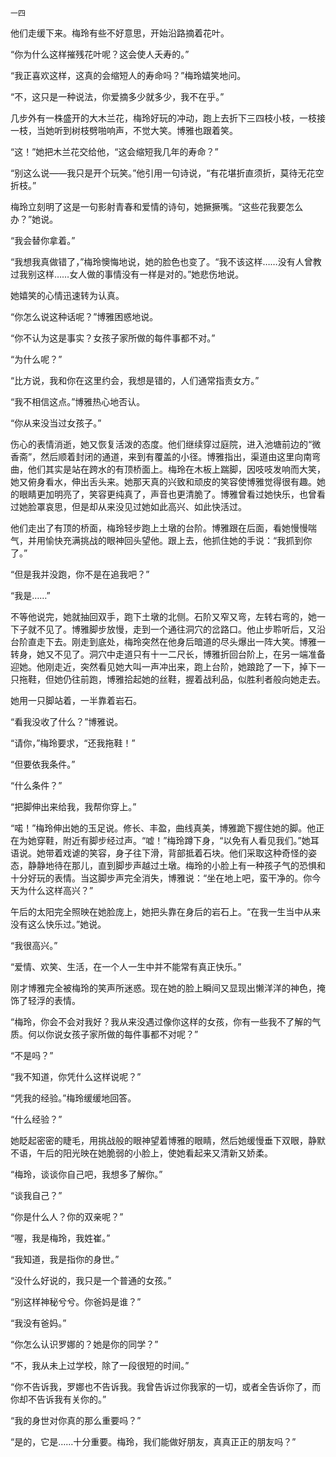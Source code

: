     一四 

   他们走缓下来。梅玲有些不好意思，开始沿路摘着花叶。

   “你为什么这样摧残花叶呢？这会使人夭寿的。”

   “我正喜欢这样，这真的会缩短人的寿命吗？”梅玲嬉笑地问。

   “不，这只是一种说法，你爱摘多少就多少，我不在乎。”

   几步外有一株盛开的大木兰花，梅玲好玩的冲动，跑上去折下三四枝小枝，一枝接一枝，当她听到树枝劈啪响声，不觉大笑。博雅也跟着笑。

   “这！”她把木兰花交给他，“这会缩短我几年的寿命？”

   “别这么说——我只是开个玩笑。”他引用一句诗说，“有花堪折直须折，莫待无花空折枝。”

   梅玲立刻明了这是一句影射青春和爱情的诗句，她撅撅嘴。“这些花我要怎么办？”她说。

   “我会替你拿着。”

   “我想我真做错了，”梅玲懊悔地说，她的脸色也变了。“我不该这样……没有人曾教过我别这样……女人做的事情没有一样是对的。”她悲伤地说。

   她嬉笑的心情迅速转为认真。

   “你怎么说这种话呢？”博雅困惑地说。

   “你不认为这是事实？女孩子家所做的每件事都不对。”

   “为什么呢？”

   “比方说，我和你在这里约会，我想是错的，人们通常指责女方。”

   “我不相信这点。”博雅热心地否认。

   “你从来没当过女孩子。”

   伤心的表情消逝，她又恢复活泼的态度。他们继续穿过庭院，进入池塘前边的“微香斋”，然后顺着封闭的通道，来到有覆盖的小径。博雅指出，渠道由这里向南弯曲，他们其实是站在跨水的有顶桥面上。梅玲在木板上踹脚，因吱吱发响而大笑，她又俯身看水，伸出舌头来。她那天真的兴致和顽皮的笑容使博雅觉得很有趣。她的眼睛更加明亮了，笑容更纯真了，声音也更清脆了。博雅曾看过她快乐，也曾看过她脸罩哀思，但是却从来没见过她如此高兴、如此快活过。

   他们走出了有顶的桥面，梅玲轻步跑上土墩的台阶。博雅跟在后面，看她慢慢喘气，并用愉快充满挑战的眼神回头望他。跟上去，他抓住她的手说：“我抓到你了。”

   “但是我并没跑，你不是在追我吧？”

   “我是……”

   不等他说完，她就抽回双手，跑下土墩的北侧。石阶又窄又弯，左转右弯的，她一下子就不见了。博雅脚步放慢，走到一个通往洞穴的岔路口。他止步聆听后，又沿台阶直走下去。刚走到底处，梅玲突然在他身后暗道的尽头爆出一阵大笑。博雅一转身，她又不见了。洞穴中走道只有十一二尺长，博雅折回台阶上，在另一端准备迎她。他刚走近，突然看见她大叫一声冲出来，跑上台阶，她踉跄了一下，掉下一只拖鞋，但她仍往前跑，博雅拾起她的丝鞋，握着战利品，似胜利者般向她走去。

   她用一只脚站着，一半靠着岩石。

   “看我没收了什么？”博雅说。

   “请你，”梅玲要求，“还我拖鞋！”

   “但要依我条件。”

   “什么条件？”

   “把脚伸出来给我，我帮你穿上。”

   “喏！”梅玲伸出她的玉足说。修长、丰盈，曲线真美，博雅跪下握住她的脚。他正在为她穿鞋，附近有脚步经过声。“嘘！”梅玲蹲下身，“以免有人看见我们。”她耳语说。她带着戏谑的笑容，身子往下滑，背部抵着石块。他们采取这种奇怪的姿态，静静地待在那儿，直到脚步声越过土墩。梅玲的小脸上有一种孩子气的恐惧和十分好玩的表情。当这脚步声完全消失，博雅说：“坐在地上吧，蛮干净的。你今天为什么这样高兴？”

   午后的太阳完全照映在她脸庞上，她把头靠在身后的岩石上。“在我一生当中从来没有这么快乐过。”她说。

   “我很高兴。”

   “爱情、欢笑、生活，在一个人一生中并不能常有真正快乐。”

   刚才博雅完全被梅玲的笑声所迷惑。现在她的脸上瞬间又显现出懒洋洋的神色，掩饰了轻浮的表情。

   “梅玲，你会不会对我好？我从来没遇过像你这样的女孩，你有一些我不了解的气质。何以你说女孩子家所做的每件事都不对呢？”

   “不是吗？”

   “我不知道，你凭什么这样说呢？”

   “凭我的经验。”梅玲缓缓地回答。

   “什么经验？”

   她眨起密密的睫毛，用挑战般的眼神望着博雅的眼睛，然后她缓慢垂下双眼，静默不语，午后的阳光映在她脆弱的小脸上，使她看起来又清新又娇柔。

   “梅玲，谈谈你自己吧，我想多了解你。”

   “谈我自己？”

   “你是什么人？你的双亲呢？”

   “喔，我是梅玲，我姓崔。”

   “我知道，我是指你的身世。”

   “没什么好说的，我只是一个普通的女孩。”

   “别这样神秘兮兮。你爸妈是谁？”

   “我没有爸妈。”

   “你怎么认识罗娜的？她是你的同学？”

   “不，我从未上过学校，除了一段很短的时间。”

   “你不告诉我，罗娜也不告诉我。我曾告诉过你我家的一切，或者全告诉你了，而你却不告诉我有关你的。”

   “我的身世对你真的那么重要吗？”

   “是的，它是……十分重要。梅玲，我们能做好朋友，真真正正的朋友吗？”

